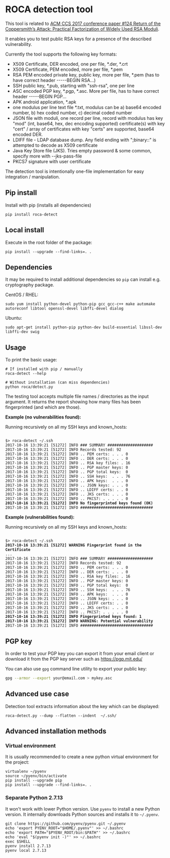 # ROCA detection tool

This tool is related to [ACM CCS 2017 conference paper #124 Return of the Coppersmith’s Attack: Practical Factorization of Widely Used RSA Moduli](https://crocs.fi.muni.cz/public/papers/rsa_ccs17).

It enables you to test public RSA keys for a presence of the described vulnerability.

Currently the tool supports the following key formats:

- X509 Certificate, DER encoded, one per file, *.der, *.crt
- X509 Certificate, PEM encoded, more per file, *.pem
- RSA PEM encoded private key, public key, more per file, *.pem (has to have correct header -----BEGIN RSA...)
- SSH public key, *.pub, starting with "ssh-rsa", one per line
- ASC encoded PGP key, *.pgp, *.asc. More per file, has to have correct header -----BEGIN PGP...
- APK android application, *.apk
- one modulus per line text file *.txt, modulus can be
    a) base64 encoded number, b) hex coded number, c) decimal coded number
- JSON file with moduli, one record per line, record with modulus has
    key "mod" (int, base64, hex, dec encoding supported)
    certificate(s) with key "cert" / array of certificates with key "certs" are supported, base64 encoded DER.
- LDIFF file - LDAP database dump. Any field ending with ";binary::" is attempted to decode as X509 certificate
- Java Key Store file (JKS). Tries empty password & some common, specify more with --jks-pass-file
- PKCS7 signature with user certificate

The detection tool is intentionally one-file implementation for easy integration / manipulation.

## Pip install

Install with pip (installs all dependencies)

```
pip install roca-detect
```

## Local install

Execute in the root folder of the package:

```
pip install --upgrade --find-links=. .
```

## Dependencies

It may be required to install additional dependencies so `pip` can install e.g. cryptography package.

CentOS / RHEL:

```
sudo yum install python-devel python-pip gcc gcc-c++ make automake autoreconf libtool openssl-devel libffi-devel dialog
```

Ubuntu:
```
sudo apt-get install python-pip python-dev build-essential libssl-dev libffi-dev swig
```

## Usage

To print the basic usage:

```
# If installed with pip / manually
roca-detect --help

# Without installation (can miss dependencies)
python roca/detect.py
```

The testing tool accepts multiple file names / directories as the input argument.
It returns the report showing how many files has been fingerprinted (and which are those).

**Example (no vulnerabilities found):**

Running recursively on all my SSH keys and known_hosts:

<pre><code>
$> roca-detect ~/.ssh
2017-10-16 13:39:21 [51272] INFO ### SUMMARY ####################
2017-10-16 13:39:21 [51272] INFO Records tested: 92
2017-10-16 13:39:21 [51272] INFO .. PEM certs: . . . 0
2017-10-16 13:39:21 [51272] INFO .. DER certs: . . . 0
2017-10-16 13:39:21 [51272] INFO .. RSA key files: . 16
2017-10-16 13:39:21 [51272] INFO .. PGP master keys: 0
2017-10-16 13:39:21 [51272] INFO .. PGP total keys:  0
2017-10-16 13:39:21 [51272] INFO .. SSH keys:  . . . 76
2017-10-16 13:39:21 [51272] INFO .. APK keys:  . . . 0
2017-10-16 13:39:21 [51272] INFO .. JSON keys: . . . 0
2017-10-16 13:39:21 [51272] INFO .. LDIFF certs: . . 0
2017-10-16 13:39:21 [51272] INFO .. JKS certs: . . . 0
2017-10-16 13:39:21 [51272] INFO .. PKCS7: . . . . . 0
<b>2017-10-16 13:39:21 [51272] INFO No fingerprinted keys found (OK)</b>
2017-10-16 13:39:21 [51272] INFO ################################
</code></pre>

**Example (vulnerabilities found):**

Running recursively on all my SSH keys and known_hosts:

<pre><code>
$> roca-detect ~/.ssh
<b>2017-10-16 13:39:21 [51272] WARNING Fingerprint found in the Certificate</b>
...
2017-10-16 13:39:21 [51272] INFO ### SUMMARY ####################
2017-10-16 13:39:21 [51272] INFO Records tested: 92
2017-10-16 13:39:21 [51272] INFO .. PEM certs: . . . 0
2017-10-16 13:39:21 [51272] INFO .. DER certs: . . . 0
2017-10-16 13:39:21 [51272] INFO .. RSA key files: . 16
2017-10-16 13:39:21 [51272] INFO .. PGP master keys: 0
2017-10-16 13:39:21 [51272] INFO .. PGP total keys:  0
2017-10-16 13:39:21 [51272] INFO .. SSH keys:  . . . 76
2017-10-16 13:39:21 [51272] INFO .. APK keys:  . . . 0
2017-10-16 13:39:21 [51272] INFO .. JSON keys: . . . 0
2017-10-16 13:39:21 [51272] INFO .. LDIFF certs: . . 0
2017-10-16 13:39:21 [51272] INFO .. JKS certs: . . . 0
2017-10-16 13:39:21 [51272] INFO .. PKCS7: . . . . . 0
<b>2017-10-16 13:39:21 [51272] INFO Fingerprinted keys found: 1</b>
<b>2017-10-16 13:39:21 [51272] INFO WARNING: Potential vulnerability</b>
2017-10-16 13:39:21 [51272] INFO ################################
</code></pre>

## PGP key

In order to test your PGP key you can export it from your email client or download it from the PGP key server such as
https://pgp.mit.edu/

You can also use `gpg` command line utility to export your public key:

```bash
gpg --armor --export your@email.com > mykey.asc
```

## Advanced use case

Detection tool extracts information about the key which can be displayed:

```
roca-detect.py --dump --flatten --indent  ~/.ssh/
```

## Advanced installation methods

### Virtual environment

It is usually recommended to create a new python virtual environment for the project:

```
virtualenv ~/pyenv
source ~/pyenv/bin/activate
pip install --upgrade pip
pip install --upgrade --find-links=. .
```

### Separate Python 2.7.13

It won't work with lower Python version. Use `pyenv` to install a new Python version.
It internally downloads Python sources and installs it to `~/.pyenv`.

```
git clone https://github.com/pyenv/pyenv.git ~/.pyenv
echo 'export PYENV_ROOT="$HOME/.pyenv"' >> ~/.bashrc
echo 'export PATH="$PYENV_ROOT/bin:$PATH"' >> ~/.bashrc
echo 'eval "$(pyenv init -)"' >> ~/.bashrc
exec $SHELL
pyenv install 2.7.13
pyenv local 2.7.13
```

